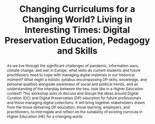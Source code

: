 ---
abstract: 'As we live through the significant challenges of pandemic, information
  wars, climate change, and war in Europe, what skills do current students and future
  practitioners need to cope with managing digital materials in our historical moment?
  What might a holistic syllabus encompassing DP skills, knowledge, and personal qualities
  alongside awareness of social and political trends, and an understanding of the
  interplay between the two, look like in a Higher Education context? This workshop
  aims to discuss and disrupt the ideas around Digital Curation (DC) and Digital Preservation
  (DP) education for future professionals and those managing digital collections.
  It will bring together stakeholders drawn from the those delivering DP education,
  those learning, employers, and practitioners, to interrogate and reflect on the
  suitability of existing curricula in Higher Education (HE) for a changing world.  '
creators:
- Ann Gow
- Paul Gooding
- Zoe Bartliff
- Yunhyong Kim
- Kathryn Simpson
date: null
document_url: https://osf.io/download/y6z9e/
grand_parent: iPRES
institutions:
- University Of Glasgow
keywords:
- pedagogy
- skills training
- education.
landing_page_url: https://osf.io/s8c4x/
language: eng
layout: publication
license: CC-BY 4.0 International
notes_url: null
parent: iPRES 2022
publication_type: workshop
size: null
slides_url: null
source_name: iPRES:osf:s8c4x
stream_url: null
title: 'Changing Curriculums for a Changing World? Living in Interesting Times: Digital
  Preservation Education, Pedagogy and Skills'
year: 2022
---